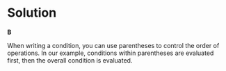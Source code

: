 # Solution

**B**

When writing a condition, you can use parentheses to control the order of operations. In our example, conditions within parentheses are evaluated first, then
the overall condition is evaluated.
